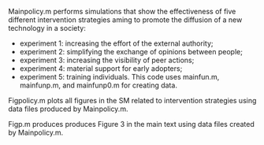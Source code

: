 Mainpolicy.m performs simulations that show the effectiveness of five different intervention strategies aming to promote the diffusion of a new technology in a society:
- experiment 1: increasing the effort of the external authority;
- experiment 2: simplifying the exchange of opinions between people;
- experiment 3: increasing the visibility of peer actions;
- experiment 4: material support for early adopters;
- experiment 5: training individuals.
This code uses mainfun.m, mainfunp.m, and mainfunp0.m for creating data.

Figpolicy.m plots all figures in the SM related to intervention strategies using data files produced by Mainpolicy.m.

Figp.m produces produces Figure 3 in the main text using data files created by Mainpolicy.m.
